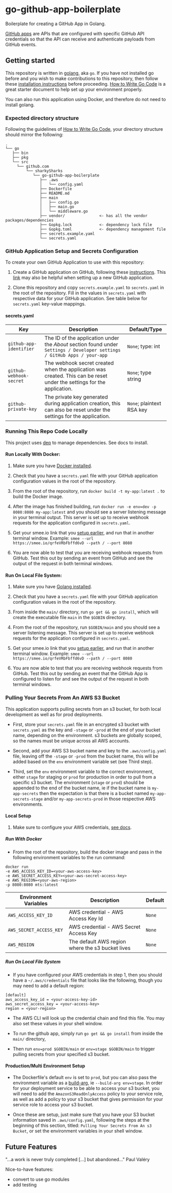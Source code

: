 # go-github-app-boilerplate
Boilerplate for creating a GitHub App in Golang.

[GitHub apps](https://docs.github.com/en/free-pro-team@latest/developers/apps/getting-started-with-apps) are APIs that are configured with specific GitHub API credentials so that the API can receive and authenticate payloads from GitHub events.

## Getting started

This repository is written in [golang](https://golang.org/), aka `go`. If you have not installed go before and you wish to make contributions to this repository, then follow these [installation instructions](https://golang.org/doc/install) before proceeding.
[How to Write Go Code](https://golang.org/doc/code.html) is a great starter document to help set up your environment properly.

You can also run this application using Docker, and therefore do not need to install golang.

### Expected directory structure

Following the guidelines of [How to Write Go Code](https://golang.org/doc/code.html), your directory structure should mirror the following:

 ```
 .
 └── go 
    ├── bin
    ├── pkg
    └── src
      └── github.com
          └── sharkySharks
             └── go-github-app-boilerplate
                ├── .aws
                │   └── config.yaml
                ├── Dockerfile
                ├── README.md
                ├── main
                │   ├── config.go
                │   ├── main.go
                │   └── middleware.go
                ├── vendor/               <- has all the vendor packages/dependencies
                ├── Gopkg.lock            <- dependency lock file
                ├── Gopkg.toml            <- dependency management file
                ├── secrets.example.yaml
                └── secrets.yaml
```

### GitHub Application Setup and Secrets Configuration

To create your own GitHub Application to use with this repository:

1. Create a GitHub application on GitHub, following these [instructions](https://developer.github.com/apps/building-github-apps/creating-a-github-app/).
This [link](https://developer.github.com/apps/quickstart-guides/setting-up-your-development-environment/) may also be helpful when setting up a new GitHub application.

2. Clone this repository and copy `secrets.example.yaml` to `secrets.yaml` in the root of the repository. Fill in the values in `secrets.yaml` with respective data for your GitHub application. See table below for `secrets.yaml` key-value mappings.

#### secrets.yaml

| Key                      | Description                                                              | Default/Type                     |
|--------------------------|--------------------------------------------------------------------------| ---------------------------------|
| `github-app-identifier`  | The ID of the application under the _About_ section found under `Settings / Developer settings / GitHub Apps / your-app` | `None`; type: int |
| `github-webhook-secret`  | The webhook secret created when the application was created. This can be reset under the settings for the application. | `None`; type string |
| `github-private-key`     | The private key generated during application creation, this can also be reset under the settings for the application. | `None`; plaintext RSA key |

### Running This Repo Code Locally

This project uses [dep](https://golang.github.io/dep/) to manage dependencies. See docs to install.

#### Run Locally With Docker:

1. Make sure you have [Docker installed](https://docs.docker.com/v17.12/install/).

2. Check that you have a `secrets.yaml` file with your GitHub application configuration values in the root of the repository.

3. From the root of the repository, run `docker build -t my-app:latest .` to build the Docker image.

4. After the image has finished building, run `docker run -e env=dev -p 8080:8080 my-app:latest` and you should see a server listening message in your terminal output. This server is set up to receive webhook requests for the application configured in `secrets.yaml`.

5. Get your smee.io link that you [setup earlier](https://developer.github.com/apps/quickstart-guides/setting-up-your-development-environment/#step-1-start-a-new-smee-channel), and run that in another terminal window. Example: `smee --url https://smee.io/qrfeVRbFbffd6vD --path / --port 8080`

6. You are now able to test that you are receiving webhook requests from GitHub. Test this out by sending an event from GitHub and see the output of the request in both terminal windows.

#### Run On Local File System:

1. Make sure you have [Golang installed](https://golang.org/doc/install).

2. Check that you have a `secrets.yaml` file with your GitHub application configuration values in the root of the repository.

3. From inside the `main/` directory, run `go get && go install`, which will create the executable file `main` in the `$GOBIN` directory.

4. From the root of the repository, run `$GOBIN/main` and you should see a server listening message. This server is set up to receive webhook requests for the application configured in `secrets.yaml`.

5. Get your smee.io link that you [setup earlier](https://developer.github.com/apps/quickstart-guides/setting-up-your-development-environment/#step-1-start-a-new-smee-channel), and run that in another terminal window. Example: `smee --url https://smee.io/qrfeVRbFbffd6vD --path / --port 8080`

6. You are now able to test that you are receiving webhook requests from GitHub. Test this out by sending an event that the GitHub App is configured to listen for and see the output of the request in both terminal windows.


### Pulling Your Secrets From An AWS S3 Bucket

This application supports pulling secrets from an s3 bucket, for both local development as well as for prod deployments.

* First, store your `secrets.yaml` file in an encrypted s3 bucket with `secrets.yaml` as the key and `-stage` or `-prod` at the end of your bucket name, depending on the environment. s3 buckets are globally scoped, so the names must be unique across all AWS accounts.

* Second, add your AWS S3 bucket name and key to the `.aws/config.yaml` file, leaving off the `-stage` or `-prod` from the bucket name, this will be added based on the `env` environment variable set (see Third step).

* Third, set the `env` environment variable to the correct environment, either `stage` for staging or `prod` for production in order to pull from a specific s3 bucket. The environment (`stage` or `prod`) should be appended to the end of the bucket name, ie if the bucket name is `my-app-secrets` then the expectation is that there is a bucket named `my-app-secrets-stage` and/or `my-app-secrets-prod` in those respective AWS environments.

#### Local Setup

1. Make sure to configure your AWS credentials, [see docs](https://docs.aws.amazon.com/cli/latest/userguide/cli-chap-configure.html).


##### Run With Docker

* From the root of the repository, build the docker image and pass in the following environment variables to the run command:
```
docker run
-e AWS_ACCESS_KEY_ID=<your-aws-access-key>
-e AWS_SECRET_ACCESS_KEY=<your-aws-secret-access-key>
-e AWS_REGION=<your-aws-region>
-p 8080:8080 mts:latest
```

| Environment Variables           | Description                                                              | Default |
|---------------------------------|--------------------------------------------------------------------------|---------|
| `AWS_ACCESS_KEY_ID`             | AWS credential - AWS Access Key Id                                       | `None`  |
| `AWS_SECRET_ACCESS_KEY`         | AWS credential - AWS Secret Access Key                                   | `None`  |
| `AWS_REGION`                    | The default AWS region where the s3 bucket lives                         | `None`  |

##### Run On Local File System

* If you have configured your AWS credentials in step 1, then you should have a `~/.aws/credentials` file that looks like the following, though you may need to add a default region:

```
[default]
aws_access_key_id = <your-access-key-id>
aws_secret_access_key = <your-access-key>
region = <your-region>
```

* The AWS CLI will look up the credential chain and find this file. You may also set these values in your shell window.

* To run the github app, simply run `go get && go install` from inside the `main/` directory,

* Then run `env=prod $GOBIN/main` or `env=stage $GOBIN/main` to trigger pulling secrets from your specified s3 bucket.

#### Production/Multi Environment Setup

* The Dockerfile's default `env` is set to `prod`, but you can also pass the environment variable as a [build-arg](https://docs.docker.com/engine/reference/commandline/build/#set-build-time-variables---build-arg), ie `--build-arg env=stage`.
In order for your deployment service to be able to access your s3 bucket, you will need to add the `AmazonS3ReadOnlyAccess` policy to your service role, as well as add a policy to your s3 bucket that gives permission for your service role to access your s3 bucket.

* Once these are setup, just make sure that you have your S3 bucket information saved in `.aws/config.yaml`, following the steps at the beginning of this section, titled: `Pulling Your Secrets From An s3 Bucket`, or set the environment variables in your shell window.

## Future Features

"...a work is never truly completed [...] but abandoned..." Paul Valéry

Nice-to-have features:
- convert to use go modules
- add testing
